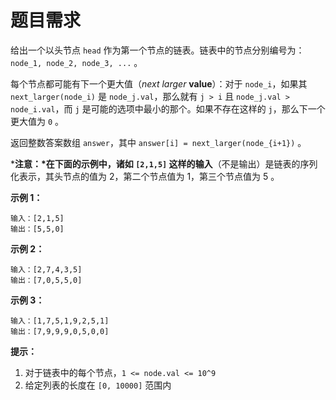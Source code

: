 # 题目需求

给出一个以头节点 `head` 作为第一个节点的链表。链表中的节点分别编号为：`node_1, node_2, node_3, ...` 。

每个节点都可能有下一个更大值（*next larger* **value**）：对于 `node_i`，如果其 `next_larger(node_i)` 是 `node_j.val`，那么就有 `j > i` 且 `node_j.val > node_i.val`，而 `j` 是可能的选项中最小的那个。如果不存在这样的 `j`，那么下一个更大值为 `0` 。

返回整数答案数组 `answer`，其中 `answer[i] = next_larger(node_{i+1})` 。

***注意：\***在下面的示例中，诸如 `[2,1,5]` 这样的**输入**（不是输出）是链表的序列化表示，其头节点的值为 2，第二个节点值为 1，第三个节点值为 5 。

 

**示例 1：**

```
输入：[2,1,5]
输出：[5,5,0]
```

**示例 2：**

```
输入：[2,7,4,3,5]
输出：[7,0,5,5,0]
```

**示例 3：**

```
输入：[1,7,5,1,9,2,5,1]
输出：[7,9,9,9,0,5,0,0]
```

 

**提示：**

1. 对于链表中的每个节点，`1 <= node.val <= 10^9`
2. 给定列表的长度在 `[0, 10000]` 范围内

